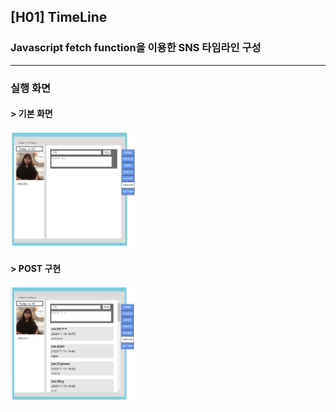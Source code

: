 ## [H01] TimeLine
### Javascript fetch function을 이용한 SNS 타임라인 구성   
---   
### 실행 화면
#### > 기본 화면
<img src="img/TimeLine01.png" width="40%" title="실행1" alt="TimeLine01"></img>   
#### > POST 구현
<img src="img/TimeLine02.png" width="40%" title="실행2" alt="TimeLine02"></img>   